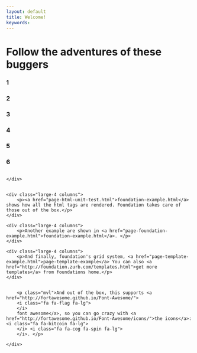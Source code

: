 ```yaml
---
layout: default
title: Welcome!
keywords:
---
```


<h1 class="mvl">Follow the adventures of these buggers</h1>

<div class="slicky" data-slick='{"slidesToShow": 4, "slidesToScroll": 4}'>
  <div><h3>1</h3></div>
  <div><h3>2</h3></div>
  <div><h3>3</h3></div>
  <div><h3>4</h3></div>
  <div><h3>5</h3></div>
  <div><h3>6</h3></div>
</div>

<div class="row">
	<div class="medium-9 large-7 small-centered column">
		



	</div>
</div>


<div class="row"> 

	<div class="large-4 columns">
		<p><a href="page-html-unit-test.html">foundation-example.html</a> shows how all the html tags are rendered. Foundation takes care of those out of the box.</p>
	</div>

	<div class="large-4 columns">
		<p>Another example are shown in <a href="page-foundation-example.html">foundation-example.html</a>. </p>
	</div>

	<div class="large-4 columns">
		<p>And finally, foundation's grid system, <a href="page-template-example.html">page-template-example</a> You can also <a href="http://foundation.zurb.com/templates.html">get more templates</a> from foundations home.</p>
	</div>

</div>

<div class="row">
	<div class="medium-9 large-7 small-centered column">
	
		<p class="mvl">And out of the box, this supports <a href="http://fortawesome.github.io/Font-Awesome/">
		<i class="fa fa-flag fa-lg">	
		</i>
		font awesome</a>, so you can go crazy with <a href="http://fortawesome.github.io/Font-Awesome/icons/">the icons</a>: <i class="fa fa-bitcoin fa-lg">	
		</i> <i class="fa fa-cog fa-spin fa-lg">
		</i>. </p> 

	</div>
</div>

  <script type="text/javascript">
    $(document).ready(function(){
      $('.slicky').slick({
      });
    });
  </script>